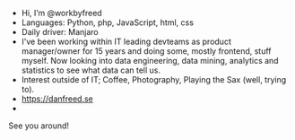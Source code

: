 - Hi, I’m @workbyfreed
- Languages: Python, php, JavaScript, html, css
- Daily driver: Manjaro
- I've been working within IT leading devteams as product manager/owner for 15 years and doing some, mostly frontend, stuff myself. 
  Now looking into data engineering, data mining, analytics and statistics to see what data can tell us.
- Interest outside of IT; Coffee, Photography, Playing the Sax (well, trying to).
- https://danfreed.se
- 
See you around!

<!---
workbyfreed/workbyfreed is a ✨ special ✨ repository because its `README.md` (this file) appears on your GitHub profile.
You can click the Preview link to take a look at your changes.
--->
